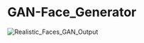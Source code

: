 # GAN-Face_Generator

![Realistic_Faces_GAN_Output](https://user-images.githubusercontent.com/87667562/152460019-e26b590e-7c9b-48de-ac4b-86d9c9ee88f5.png)
